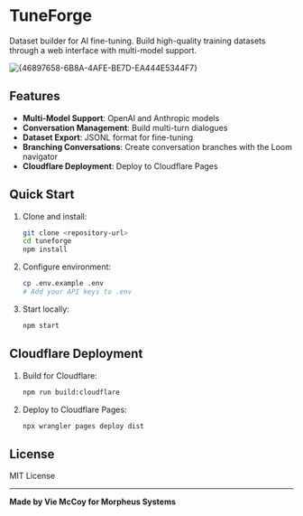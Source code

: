 # TuneForge

Dataset builder for AI fine-tuning. Build high-quality training datasets through a web interface with multi-model support.

![{46897658-6B8A-4AFE-BE7D-EA444E5344F7}](https://github.com/user-attachments/assets/8dccc3be-ba67-40af-9581-a8824310d0ef)


## Features

- **Multi-Model Support**: OpenAI and Anthropic models
- **Conversation Management**: Build multi-turn dialogues
- **Dataset Export**: JSONL format for fine-tuning
- **Branching Conversations**: Create conversation branches with the Loom navigator
- **Cloudflare Deployment**: Deploy to Cloudflare Pages

## Quick Start

1. Clone and install:
   ```bash
   git clone <repository-url>
   cd tuneforge
   npm install
   ```

2. Configure environment:
   ```bash
   cp .env.example .env
   # Add your API keys to .env
   ```

3. Start locally:
   ```bash
   npm start
   ```

## Cloudflare Deployment

1. Build for Cloudflare:
   ```bash
   npm run build:cloudflare
   ```

2. Deploy to Cloudflare Pages:
   ```bash
   npx wrangler pages deploy dist
   ```

## License

MIT License

---

**Made by Vie McCoy for Morpheus Systems**

